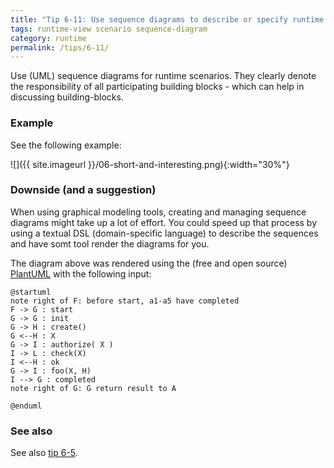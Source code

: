 ```yaml
---
title: "Tip 6-11: Use sequence diagrams to describe or specify runtime scenarios!"
tags: runtime-view scenario sequence-diagram
category: runtime
permalink: /tips/6-11/
---
```


Use (UML) sequence diagrams for runtime scenarios. They clearly denote
the responsibility of all participating building blocks - which can help
in discussing building-blocks.

### Example

See the following example:


![]({{ site.imageurl }}/06-short-and-interesting.png){:width="30%"}


### Downside (and a suggestion)

When using graphical modeling tools, creating and managing sequence diagrams
might take up a lot of effort. You could speed up that process by using
a textual DSL (domain-specific language) to describe the sequences and have
somt tool render the diagrams for you.

The diagram above was rendered using the (free and open source)
[PlantUML]() with the following input:


```PlantUML
@startuml
note right of F: before start, a1-a5 have completed
F -> G : start
G -> G : init
G -> H : create()
G <--H : X
G -> I : authorize( X )
I -> L : check(X)
I <--H : ok
G -> I : foo(X, H)
I --> G : completed
note right of G: G return result to A

@enduml
```

### See also

See also [tip 6-5](/tips/6-5).
